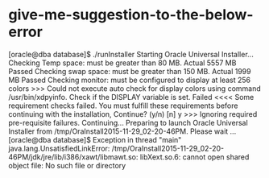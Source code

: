 # give-me-suggestion-to-the-below-error
[oracle@dba database]$ ./runInstaller  Starting Oracle Universal Installer...  Checking Temp space: must be greater than 80 MB.   Actual 5557 MB    Passed Checking swap space: must be greater than 150 MB.   Actual 1999 MB    Passed Checking monitor: must be configured to display at least 256 colors     >>> Could not execute auto check for display colors using command /usr/bin/xdpyinfo. Check if the DISPLAY variable is set.    Failed &lt;&lt;&lt;&lt;  Some requirement checks failed. You must fulfill these requirements before  continuing with the installation,  Continue? (y/n) [n] y   >>> Ignoring required pre-requisite failures. Continuing... Preparing to launch Oracle Universal Installer from /tmp/OraInstall2015-11-29_02-20-46PM. Please wait ...[oracle@dba database]$ Exception in thread "main" java.lang.UnsatisfiedLinkError: /tmp/OraInstall2015-11-29_02-20-46PM/jdk/jre/lib/i386/xawt/libmawt.so: libXext.so.6: cannot open shared object file: No such file or directory
